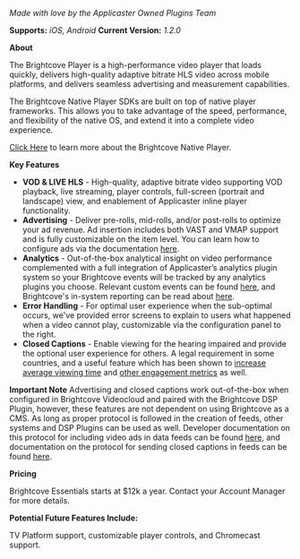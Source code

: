 *Made with love by the Applicaster Owned Plugins Team*

**Supports:** *iOS, Android*
**Current Version:** *1.2.0*

__**About**__

The Brightcove Player is a high-performance video player that loads quickly, delivers high-quality adaptive bitrate HLS video across mobile platforms, and delivers seamless advertising and measurement capabilities.

The Brightcove Native Player SDKs are built on top of native player frameworks. This allows you to take advantage of the speed, performance, and flexibility of the native OS, and extend it into a complete video experience. 

[Click Here](https://www.brightcove.com/en/player) to learn more about the Brightcove Native Player. 

__**Key Features**__
* **VOD & LIVE HLS** - High-quality, adaptive bitrate video supporting VOD playback, live streaming, player controls, full-screen (portrait and landscape) view, and enablement of Applicaster inline player functionality.
* **Advertising** - Deliver pre-rolls, mid-rolls, and/or post-rolls to optimize your ad revenue. Ad insertion includes both VAST and VMAP support and is fully customizable on the item level. You can learn how to configure ads via the documentation [here](https://applicaster.zendesk.com/hc/en-us/articles/360023208871-Configuring-Video-Ads-in-Brightcove).
* **Analytics** -  Out-of-the-box analytical insight on video performance complemented with a full integration of Applicaster’s analytics plugin system so your Brightcove events will be tracked by any analytics plugins you choose. Relevant custom events can be found [here](https://docs.google.com/spreadsheets/d/1OfAQyb6cHvmqySzdFvXfBg-f73U0VwQIPg-YKNgdvcw/edit?usp=sharing), and Brightcove's in-system reporting can be read about [here](https://www.brightcove.com/en/online-video-platform/analytics).
* **Error Handling** - For optimal user experience when the sub-optimal occurs, we've provided error screens to explain to users what happened when a video cannot play, customizable via the configuration panel to the right.
* **Closed Captions** - Enable viewing for the hearing impaired and provide the optional user experience for others. A legal requirement in some countries, and a useful feature which has been shown to [increase average viewing time](https://www.rev.com/blog/reasons-to-use-closed-caption-in-videos) and [other engagement metrics](https://www.3playmedia.com/2014/04/11/interview-tim-schmoyer-adding-captions-youtube-videos-increase-views-engagement/) as well.

__**Important Note**__
Advertising and closed captions work out-of-the-box when configured in Brightcove Videocloud and paired with the Brightcove DSP Plugin, however, these features are not dependent on using Brightcove as a CMS. As long as proper protocol is followed in the creation of feeds, other systems and DSP Plugins can be used as well. Developer documentation on this protocol for including video ads in data feeds can be found [here](https://developer.applicaster.com/player/ads-in-datasource.html), and documentation on the protocol for sending closed captions in feeds can be found [here](https://developer.applicaster.com/player/text-tracks-from-dsp.html). 

__**Pricing**__

Brightcove Essentials starts at $12k a year. Contact your Account Manager for more details.

__**Potential Future Features Include:**__

TV Platform support, customizable player controls, and Chromecast support.